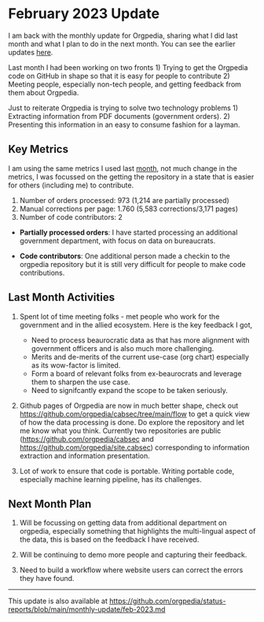 # February 2023 Update

I am back with the monthly update for Orgpedia, sharing what I did last month and what I plan to do in the next month. You can see the earlier updates [here](https://github.com/orgpedia/status-reports/monthly-update). 

Last month I had been working on two fronts 1) Trying to get the Orgpedia code on GitHub in shape so that it is easy for people to contribute 2) Meeting people, especially non-tech people, and getting feedback from them about Orgpedia.

Just to reiterate Orgpedia is trying to solve two technology problems 1) Extracting information from PDF documents (government orders). 2) Presenting this information in an easy to consume fashion for a layman.

## Key Metrics 

I am using the same metrics I used last [month](https://github.com/orgpedia/status-reports/blob/main/monthly-update/jan-2023.md#key-metrics), not much change in the metrics, I was focussed on the getting the repository in a state that is easier for others (including me) to contribute.

1. Number of orders processed: 973 (1,214 are partially processed)
2. Manual corrections per page: 1.760 (5,583 corrections/3,171 pages) 
3. Number of code contributors: 2

- **Partially processed orders**: I have started processing an additional government department, with focus on data on bureaucrats.

- **Code contributors**: One additional person made a checkin to the orgpedia repository but it is still very difficult for people to make code contributions.

## Last Month Activities

1. Spent lot of time meeting folks - met people who work for the government and in the allied ecosystem. Here is the key feedback I got, 

    - Need to process beaurocratic data as that has more alignment with government officers and is also much more challenging.
    - Merits and de-merits of the current use-case (org chart) especially as its wow-factor is limited.
    - Form a board of relevant folks from ex-beaurocrats and leverage them to sharpen the use case.
    - Need to signifcantly expand the scope to be taken seriously.


2. Github pages of Orgpedia are now in much better shape, check out https://github.com/orgpedia/cabsec/tree/main/flow to get a quick view of how the data processing is done. Do explore the repository and let me know what you think. Currently two repositories are public (https://github.com/orgpedia/cabsec and https://github.com/orgpedia/site.cabsec) corresponding to information extraction and information presentation.

3. Lot of work to ensure that code is portable. Writing portable code, especially machine learning pipeline, has its challenges.

## Next Month Plan

1. Will be focussing on getting data from additional department on orgpedia, especially something that highlights the multi-lingual aspect of the data, this is based on the feedback I have received.

2. Will be continuing to demo more people and capturing their feedback.

3. Need to build a workflow where website users can correct the errors they have found.
-----------------
This update is also available at https://github.com/orgpedia/status-reports/blob/main/monthly-update/feb-2023.md
